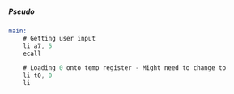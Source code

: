 ##### Pseudo 
```asm
main:
	# Getting user input
	li a7, 5
	ecall

	# Loading 0 onto temp register - Might need to change to 
	li t0, 0
	li 
```